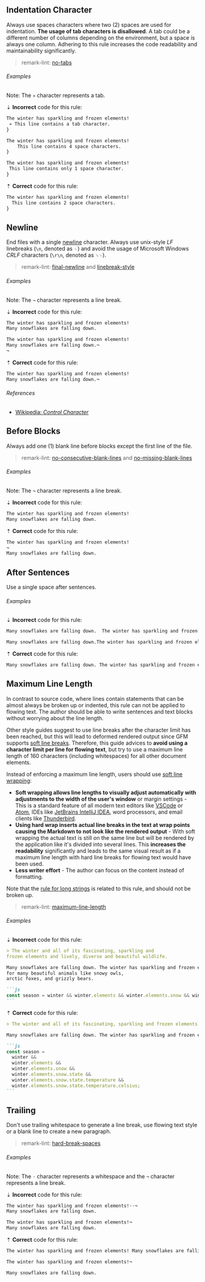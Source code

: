 ## Indentation Character

Always use spaces characters where two (2) spaces are used for indentation. **The usage of tab characters is disallowed**. A tab could be a different number of columns depending on the environment, but a space is always one column. Adhering to this rule increases the code readability and maintainability significantly.

> remark-lint: [no-tabs][remark-lint-no-tabs]

###### Examples

Note: The `»` character represents a tab.

⇣ **Incorrect** code for this rule:

<!-- prettier-ignore-start -->

```markdown
The winter has sparkling and frozen elements!
 » This line contains a tab character.
}
```

```markdown
The winter has sparkling and frozen elements!
    This line contains 4 space characters.
}
```

```markdown
The winter has sparkling and frozen elements!
 This line contains only 1 space character.
}
```

⇡ **Correct** code for this rule:

```markdown
The winter has sparkling and frozen elements!
  This line contains 2 space characters.
}
```

<!-- prettier-ignore-end -->

## Newline

End files with a single [newline][wiki-newline] character. Always use unix-style _LF_ linebreaks (`\n`, denoted as `␊`) and avoid the usage of Microsoft Windows _CRLF_ characters (`\r\n`, denoted as `␍␊`).

> remark-lint: [final-newline][remark-lint-final-newline] and [linebreak-style][remark-lint-linebreak-style]

###### Examples

Note: The `¬` character represents a line break.

⇣ **Incorrect** code for this rule:

<!-- prettier-ignore-start -->

```markdown
The winter has sparkling and frozen elements!
Many snowflakes are falling down.
```

```markdown
The winter has sparkling and frozen elements!
Many snowflakes are falling down.¬
¬

```

⇡ **Correct** code for this rule:

```markdown
The winter has sparkling and frozen elements!
Many snowflakes are falling down.¬

```

<!-- prettier-ignore-end -->

###### References

- [Wikipedia: _Control Character_][wiki-control_character]

## Before Blocks

Always add one (1) blank line before blocks except the first line of the file.

> remark-lint: [no-consecutive-blank-lines][remark-lint-no-consecutive-blank-lines] and [no-missing-blank-lines][remark-lint-no-missing-blank-lines]

###### Examples

Note: The `¬` character represents a line break.

⇣ **Incorrect** code for this rule:

<!-- prettier-ignore-start -->

```markdown
The winter has sparkling and frozen elements!
Many snowflakes are falling down.
```

<!-- prettier-ignore-end -->

⇡ **Correct** code for this rule:

```markdown
The winter has sparkling and frozen elements!
¬
Many snowflakes are falling down.
```

## After Sentences

Use a single space after sentences.

###### Examples

⇣ **Incorrect** code for this rule:

<!-- prettier-ignore-start -->

```markdown
Many snowflakes are falling down.  The winter has sparkling and frozen elements!
```

```markdown
Many snowflakes are falling down.The winter has sparkling and frozen elements!
```

<!-- prettier-ignore-end -->

⇡ **Correct** code for this rule:

```markdown
Many snowflakes are falling down. The winter has sparkling and frozen elements!
```

## Maximum Line Length

In contrast to source code, where lines contain statements that can be almost always be broken up or indented, this rule can not be applied to flowing text. The author should be able to write sentences and text blocks without worrying about the line length.

Other style guides suggest to use line breaks after the character limit has been reached, but this will lead to deformed rendered output since GFM supports [soft line breaks][gfm-spec-soft_line_breaks]. Therefore, this guide advices to **avoid using a character limit per line for flowing text**, but try to use a maximum line length of 160 characters (including whitespaces) for all other document elements.

Instead of enforcing a maximum line length, users should use [soft line wrapping][wiki-line_wrap]:

- **Soft wrapping allows line lengths to visually adjust automatically with adjustments to the width of the user's window** or margin settings - This is a standard feature of all modern text editors like [VSCode][vscode-doc-soft_wrap] or [Atom][atom-doc-soft_wrap], IDEs like [JetBrains IntelliJ IDEA][jetbrains-intellij-doc-soft_wrap], word processors, and email clients like [Thunderbird][].
- **Using hard wrap inserts actual line breaks in the text at wrap points causing the Markdown to not look like the rendered output** - With soft wrapping the actual text is still on the same line but will be rendered by the application like it's divided into several lines. This **increases the readability** significantly and leads to the same visual result as if a maximum line length with hard line breaks for flowing text would have been used.
- **Less writer effort** - The author can focus on the content instead of formatting.

Note that the [rule for long strings][strings-line_length] is related to this rule, and should not be broken up.

> remark-lint: [maximum-line-length][remark-lint-maximum-line-length]

###### Examples

⇣ **Incorrect** code for this rule:

<!-- prettier-ignore-start -->

````markdown
> The winter and all of its fascinating, sparkling and
frozen elements and lively, diverse and beautiful wildlife.

Many snowflakes are falling down. The winter has sparkling and frozen elements! It is home
for many beautiful animals like snowy owls,
arctic foxes, and grizzly bears.

```js
const season = winter && winter.elements && winter.elements.snow && winter.elements.snow.state && winter.elements.snow.state.temperature && winter.elements.snow.state.temperature.celsius;
```
````

<!-- prettier-ignore-end -->

⇡ **Correct** code for this rule:

````markdown
> The winter and all of its fascinating, sparkling and frozen elements and lively, diverse and beautiful wildlife.

Many snowflakes are falling down. The winter has sparkling and frozen elements! It is home for many beautiful animals like snowy owls, arctic foxes, and grizzly bears.

```js
const season =
  winter &&
  winter.elements &&
  winter.elements.snow &&
  winter.elements.snow.state &&
  winter.elements.snow.state.temperature &&
  winter.elements.snow.state.temperature.celsius;
```
````

## Trailing

Don't use trailing whitespace to generate a line break, use flowing text style or a blank line to create a new paragraph.

> remark-lint: [hard-break-spaces][remark-lint-hard-break-spaces]

###### Examples

Note: The `·` character represents a whitespace and the `¬` character represents a line break.

⇣ **Incorrect** code for this rule:

<!-- prettier-ignore-start -->

```markdown
The winter has sparkling and frozen elements!··¬
Many snowflakes are falling down.
```

```markdown
The winter has sparkling and frozen elements!¬
Many snowflakes are falling down.
```

<!-- prettier-ignore-end -->

⇡ **Correct** code for this rule:

```markdown
The winter has sparkling and frozen elements! Many snowflakes are falling down.
```

```markdown
The winter has sparkling and frozen elements!¬

Many snowflakes are falling down.
```

[atom-doc-soft_wrap]: http://flight-manual.atom.io/getting-started/sections/atom-basics/#soft-wrap
[gfm-spec-soft_line_breaks]: https://github.github.com/gfm/#soft-line-breaks
[jetbrains-intellij-doc-soft_wrap]: https://www.jetbrains.com/help/idea/general.html
[remark-lint-final-newline]: https://github.com/remarkjs/remark-lint/tree/main/packages/remark-lint-final-newline
[remark-lint-hard-break-spaces]: https://github.com/remarkjs/remark-lint/tree/main/packages/remark-lint-hard-break-spaces
[remark-lint-linebreak-style]: https://github.com/remarkjs/remark-lint/tree/main/packages/remark-lint-linebreak-style
[remark-lint-maximum-line-length]: https://github.com/remarkjs/remark-lint/tree/main/packages/remark-lint-maximum-line-length
[remark-lint-no-consecutive-blank-lines]: https://github.com/remarkjs/remark-lint/tree/main/packages/remark-lint-no-consecutive-blank-lines
[remark-lint-no-missing-blank-lines]: https://github.com/remarkjs/remark-lint/tree/main/packages/remark-lint-no-missing-blank-lines
[remark-lint-no-tabs]: https://github.com/remarkjs/remark-lint/tree/main/packages/remark-lint-no-tabs
[strings-line_length]: strings.md#line-length
[thunderbird]: https://www.mozilla.org/thunderbird
[vscode-doc-soft_wrap]: https://code.visualstudio.com/docs/editor/codebasics#_common-questions
[wiki-control_character]: https://en.wikipedia.org/wiki/Control_character
[wiki-line_wrap]: https://en.wikipedia.org/wiki/Line_wrap_and_word_wrap
[wiki-newline]: https://en.wikipedia.org/wiki/Newline
